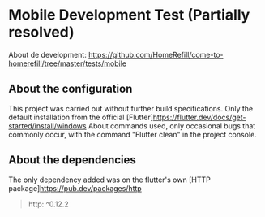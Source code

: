 # Mobile Development Test (Partially resolved)

About de development: https://github.com/HomeRefill/come-to-homerefill/tree/master/tests/mobile

## About the configuration

This project was carried out without further build specifications. Only the default installation from the official [Flutter]https://flutter.dev/docs/get-started/install/windows
About commands used, only occasional bugs that commonly occur, with the command "Flutter clean" in the project console.

## About the dependencies

The only dependency added was on the flutter's own [HTTP package]https://pub.dev/packages/http
> http: ^0.12.2

